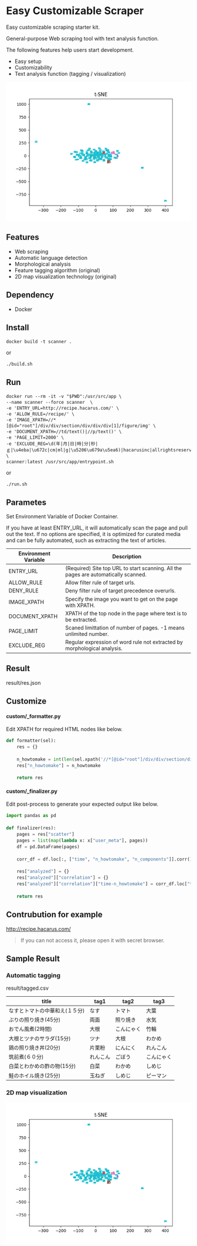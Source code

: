 # Easy Customizable Scraper

Easy customizable scraping starter kit.

General-purpose Web scraping tool with text analysis function.

The following features help users start development.

- Easy setup
- Customizability
- Text analysis function (tagging / visualization)

![Visualization](https://github.com/makotunes/easy-customizable-scraper/blob/master/workspace/figure.png)

## Features

- Web scraping
- Automatic language detection
- Morphological analysis
- Feature tagging algorithm (original)
- 2D map visualization technology (original)


## Dependency

- Docker

## Install

```Shell
docker build -t scanner .
```

or

```Shell
./build.sh
```

## Run

```Shell
docker run --rm -it -v "$PWD":/usr/src/app \
--name scanner --force scanner  \
-e 'ENTRY_URL=http://recipe.hacarus.com/' \
-e 'ALLOW_RULE=/recipe/' \
-e 'IMAGE_XPATH=//*[@id="root"]/div/div/section/div/div/div[1]/figure/img' \
-e 'DOCUMENT_XPATH=//td/text()|//p/text()' \
-e 'PAGE_LIMIT=2000' \
-e 'EXCLUDE_REG=\d(年|月|日|時|分|秒|ｇ|\u4eba|\u672c|cm|ml|g|\u5206\u679a\u5ea6)|hacarusinc|allrightsreserved' \
scanner:latest /usr/src/app/entrypoint.sh
```

or 

```Shell
./run.sh
```

## Parametes

Set Environment Variable of Docker Container.

If you have at least ENTRY_URL, it will automatically scan the page and pull out the text.
If no options are specified, it is optimized for curated media and can be fully automated, such as extracting the text of articles.

| Environment Variable | Description                                                                                  |
|----------------------|----------------------------------------------------------------------------------------------|
| ENTRY_URL            | (Required) Site top URL to start scanning. All the pages are automatically scanned.          |
| ALLOW_RULE           | Allow filter rule of target urls.                                                            |
| DENY_RULE            | Deny filter rule of target precedence overurls.                                              |
| IMAGE_XPATH          | Specify the image you want to get on the page with XPATH.                                    |
| DOCUMENT_XPATH       | XPATH of the top node in the page where text is to be extracted.                             |
| PAGE_LIMIT           | Scaned limittation of number of pages. -1 means unlimited number.                            |
| EXCLUDE_REG          | Regular expression of word rule not extracted by morphological analysis.                     |


## Result

result/res.json

## Customize

#### custom/_formatter.py

Edit XPATH for required HTML nodes like below.

```Python
def formatter(sel):
    res = {}

    n_howtomake = int(len(sel.xpath('//*[@id="root"]/div/div/section/div/div/div[2]/div[1]/table[2]/tbody/tr/td/text()').extract()) / 2)
    res["n_howtomake"] = n_howtomake

    return res
```


#### custom/_finalizer.py

Edit post-process to generate your expected output like below.


```Python
import pandas as pd

def finalizer(res):
    pages = res["scatter"]
    pages = list(map(lambda x: x["user_meta"], pages))
    df = pd.DataFrame(pages)

    corr_df = df.loc[:, ["time", "n_howtomake", "n_components"]].corr()

    res["analyzed"] = {}
    res["analyzed"]["correlation"] = {}
    res["analyzed"]["correlation"]["time-n_howtomake"] = corr_df.loc["time", "n_howtomake"]

    return res
```

## Contrubution for example

http://recipe.hacarus.com/

> If you can not access it, please open it with secret browser.

## Sample Result

### Automatic tagging

result/tagged.csv

|title                           |tag1  |tag2     |tag3    |
|--------------------------------|------|---------|--------|
|なすとトマトの中華和え(１５分)                |なす    |トマト      |大葉      |
|ぶりの照り焼き(45分)                    |両面    |照り焼き     |水気      |
|おでん風煮(2時間)                      |大根    |こんにゃく    |竹輪      |
|大根とツナのサラダ(15分)                  |ツナ    |大根       |わかめ     |
|鶏の照り焼き丼(20分)                    |片栗粉   |にんにく     |れんこん    |
|筑前煮(６０分)                        |れんこん  |ごぼう      |こんにゃく   |
|白菜とわかめの酢の物(15分)                 |白菜    |わかめ      |しめじ     |
|鮭のホイル焼き(25分)                    |玉ねぎ   |しめじ      |ピーマン    |


### 2D map visualization

![Visualization](https://github.com/makotunes/easy-customizable-scraper/blob/master/workspace/figure.png)

